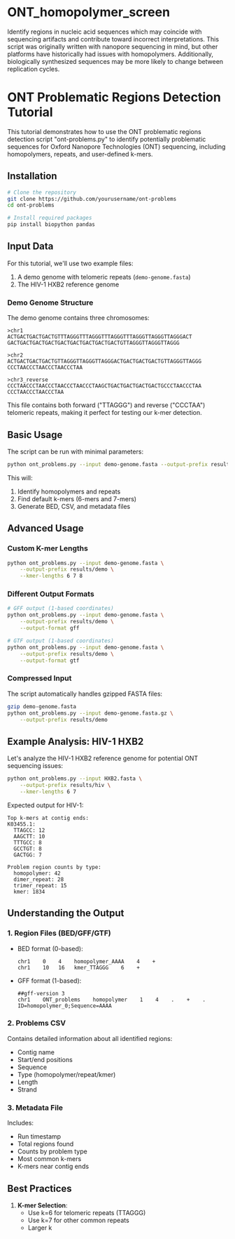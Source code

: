 # ONT_homopolymer_screen
Identify regions in nucleic acid sequences which may coincide with sequencing artifacts and contribute toward incorrect interpretations. This script was originally written with nanopore sequencing in mind, but other platforms have historically had issues with homopolymers. Additionally, biologically synthesized sequences may be more likely to change between replication cycles.

# ONT Problematic Regions Detection Tutorial

This tutorial demonstrates how to use the ONT problematic regions detection script "ont-problems.py" to identify potentially problematic sequences for Oxford Nanopore Technologies (ONT) sequencing, including homopolymers, repeats, and user-defined k-mers.

## Installation

```bash
# Clone the repository
git clone https://github.com/yourusername/ont-problems
cd ont-problems

# Install required packages
pip install biopython pandas
```

## Input Data

For this tutorial, we'll use two example files:
1. A demo genome with telomeric repeats (`demo-genome.fasta`)
2. The HIV-1 HXB2 reference genome

### Demo Genome Structure
The demo genome contains three chromosomes:
```fasta
>chr1
ACTGACTGACTGACTGTTTAGGGTTTAGGGTTTAGGGTTTAGGGTTAGGGTTAGGGACT
GACTGACTGACTGACTGACTGACTGACTGACTGACTGTTAGGGTTAGGGTTAGGG

>chr2
ACTGACTGACTGACTGTTAGGGTTAGGGTTAGGGACTGACTGACTGACTGTTAGGGTTAGGG
CCCTAACCCTAACCCTAACCCTAA

>chr3_reverse
CCCTAACCCTAACCCTAACCCTAACCCTAAGCTGACTGACTGACTGACTGCCCTAACCCTAA
CCCTAACCCTAACCCTAA
```

This file contains both forward ("TTAGGG") and reverse ("CCCTAA") telomeric repeats, making it perfect for testing our k-mer detection.

## Basic Usage

The script can be run with minimal parameters:

```bash
python ont_problems.py --input demo-genome.fasta --output-prefix results/demo
```

This will:
1. Identify homopolymers and repeats
2. Find default k-mers (6-mers and 7-mers)
3. Generate BED, CSV, and metadata files

## Advanced Usage

### Custom K-mer Lengths

```bash
python ont_problems.py --input demo-genome.fasta \
    --output-prefix results/demo \
    --kmer-lengths 6 7 8
```

### Different Output Formats

```bash
# GFF output (1-based coordinates)
python ont_problems.py --input demo-genome.fasta \
    --output-prefix results/demo \
    --output-format gff

# GTF output (1-based coordinates)
python ont_problems.py --input demo-genome.fasta \
    --output-prefix results/demo \
    --output-format gtf
```

### Compressed Input

The script automatically handles gzipped FASTA files:

```bash
gzip demo-genome.fasta
python ont_problems.py --input demo-genome.fasta.gz \
    --output-prefix results/demo
```

## Example Analysis: HIV-1 HXB2

Let's analyze the HIV-1 HXB2 reference genome for potential ONT sequencing issues:

```bash
python ont_problems.py --input HXB2.fasta \
    --output-prefix results/hiv \
    --kmer-lengths 6 7
```

Expected output for HIV-1:
```
Top k-mers at contig ends:
K03455.1:
  TTAGCC: 12
  AAGCTT: 10
  TTTGCC: 8
  GCCTGT: 8
  GACTGG: 7

Problem region counts by type:
  homopolymer: 42
  dimer_repeat: 28
  trimer_repeat: 15
  kmer: 1834
```

## Understanding the Output

### 1. Region Files (BED/GFF/GTF)
- BED format (0-based):
  ```
  chr1    0    4    homopolymer_AAAA    4    +
  chr1    10   16   kmer_TTAGGG    6    +
  ```

- GFF format (1-based):
  ```
  ##gff-version 3
  chr1    ONT_problems    homopolymer    1    4    .    +    .    ID=homopolymer_0;Sequence=AAAA
  ```

### 2. Problems CSV
Contains detailed information about all identified regions:
- Contig name
- Start/end positions
- Sequence
- Type (homopolymer/repeat/kmer)
- Length
- Strand

### 3. Metadata File
Includes:
- Run timestamp
- Total regions found
- Counts by problem type
- Most common k-mers
- K-mers near contig ends

## Best Practices

1. **K-mer Selection**:
   - Use k=6 for telomeric repeats (TTAGGG)
   - Use k=7 for other common repeats
   - Larger k
